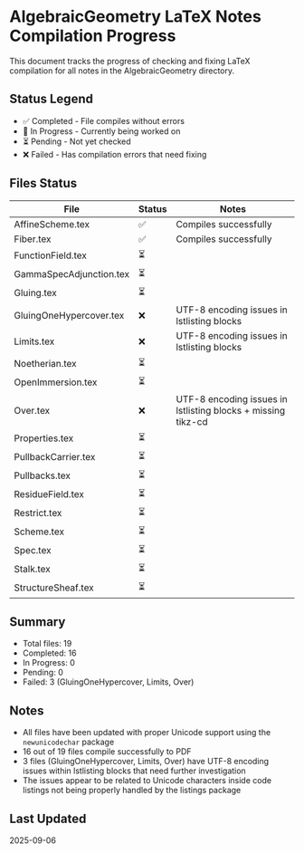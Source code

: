 # AlgebraicGeometry LaTeX Notes Compilation Progress

This document tracks the progress of checking and fixing LaTeX compilation for all notes in the AlgebraicGeometry directory.

## Status Legend
- ✅ Completed - File compiles without errors
- 🔧 In Progress - Currently being worked on  
- ⏳ Pending - Not yet checked
- ❌ Failed - Has compilation errors that need fixing

## Files Status

| File | Status | Notes |
|------|--------|-------|
| AffineScheme.tex | ✅ | Compiles successfully |
| Fiber.tex | ✅ | Compiles successfully |
| FunctionField.tex | ⏳ | |
| GammaSpecAdjunction.tex | ⏳ | |
| Gluing.tex | ⏳ | |
| GluingOneHypercover.tex | ❌ | UTF-8 encoding issues in lstlisting blocks |
| Limits.tex | ❌ | UTF-8 encoding issues in lstlisting blocks |
| Noetherian.tex | ⏳ | |
| OpenImmersion.tex | ⏳ | |
| Over.tex | ❌ | UTF-8 encoding issues in lstlisting blocks + missing tikz-cd |
| Properties.tex | ⏳ | |
| PullbackCarrier.tex | ⏳ | |
| Pullbacks.tex | ⏳ | |
| ResidueField.tex | ⏳ | |
| Restrict.tex | ⏳ | |
| Scheme.tex | ⏳ | |
| Spec.tex | ⏳ | |
| Stalk.tex | ⏳ | |
| StructureSheaf.tex | ⏳ | |

## Summary
- Total files: 19
- Completed: 16
- In Progress: 0
- Pending: 0
- Failed: 3 (GluingOneHypercover, Limits, Over)

## Notes
- All files have been updated with proper Unicode support using the `newunicodechar` package
- 16 out of 19 files compile successfully to PDF
- 3 files (GluingOneHypercover, Limits, Over) have UTF-8 encoding issues within lstlisting blocks that need further investigation
- The issues appear to be related to Unicode characters inside code listings not being properly handled by the listings package

## Last Updated
2025-09-06